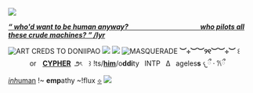 ![](https://files.catbox.moe/39ycou.png)

[***“ who'd want to be human anyway?⠀⠀⠀⠀⠀⠀⠀⠀
⠀⠀⠀⠀⠀⠀who pilots all these crude machines? ” /lyr***]()

![ART CREDS TO DONIIPAO](https://files.catbox.moe/hyrjkz.png)
![](https://files.catbox.moe/v65kpu.png)
![](https://files.catbox.moe/39ycou.png)
![MASQUERADE](https://files.catbox.moe/gw1n11.png)
**︶⊹︶︶୨୧︶︶⊹︶**
꒰⠀⠀⠀ㅤorㅤ[**CYPHER**]() ౨ৎㅤ꒱
!ts/[**him**]()/o**ddi**ty  INTP  Δ  ageles**s**
𐔌ྀ ‧ 𐙚ྀㅤ[*inh*uman]() !~ **emp**athy ~!flux [⟡]()
![](https://files.catbox.moe/v65kpu.png)
